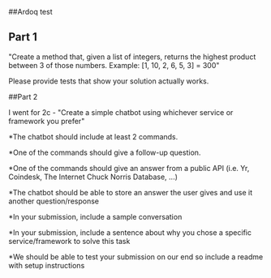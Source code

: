 
##Ardoq test

## Part 1

"Create a method that, given a list of integers, returns the highest product
between 3 of those numbers. Example: [1, 10, 2, 6, 5, 3] = 300"


Please provide tests that show your solution actually works.



##Part 2

I went for 2c - "Create a simple chatbot using whichever service or framework you prefer"

*The chatbot should include at least 2 commands.

*One of the commands should give a follow-up question.

*One of the commands should give an answer from a public API (i.e. Yr,
Coindesk, The Internet Chuck Norris Database, ...)

*The chatbot should be able to store an answer the user gives and use it
another question/response

*In your submission, include a sample conversation

*In your submission, include a sentence about why you chose a specific
service/framework to solve this task

*We should be able to test your submission on our end so include a readme
with setup instructions
